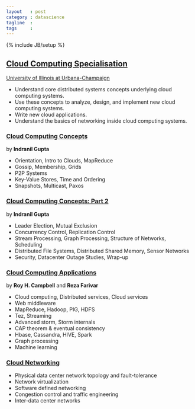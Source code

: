 ```yaml
---
layout   : post
category : datascience
tagline  : 
tags     : 
---
```

{% include JB/setup %}

## [Cloud Computing Specialisation](https://www.coursera.org/specialization/cloudcomputing/19?utm_medium=courseDescripTop)

[University of Illinois at Urbana-Champaign](https://www.coursera.org/illinois)

- Understand core distributed systems concepts underlying cloud computing systems.
- Use these concepts to analyze, design, and implement new cloud computing systems.
- Write new cloud applications.
- Understand the basics of networking inside cloud computing systems.

### [Cloud Computing Concepts](https://class.coursera.org/cloudcomputing-001)

by __Indranil Gupta__

- Orientation, Intro to Clouds, MapReduce
- Gossip, Membership, Grids
- P2P Systems
- Key-Value Stores, Time and Ordering
- Snapshots, Multicast, Paxos

### [Cloud Computing Concepts: Part 2](https://www.coursera.org/course/cloudcomputing2)

by __Indranil Gupta__

- Leader Election, Mutual Exclusion
- Concurrency Control, Replication Control
- Stream Processing, Graph Processing, Structure of Networks, Scheduling
- Distributed File Systems, Distributed Shared Memory, Sensor Networks
- Security, Datacenter Outage Studies, Wrap-up

### [Cloud Computing Applications](https://www.coursera.org/course/cloudapplications)

by __Roy H. Campbell__ and __Reza Farivar__

- Cloud computing, Distributed services, Cloud services
- Web middleware
- MapReduce, Hadoop, PIG, HDFS
- Tez, Streaming
- Advanced storm, Storm internals
- CAP theorem & eventual consistency
- Hbase, Cassandra, HIVE, Spark
- Graph processing
- Machine learning

### [Cloud Networking](https://www.coursera.org/course/cloudnetworking)

- Physical data center network topology and fault-tolerance
- Network virtualization
- Software defined networking
- Congestion control and traffic engineering 
- Inter-data center networks
